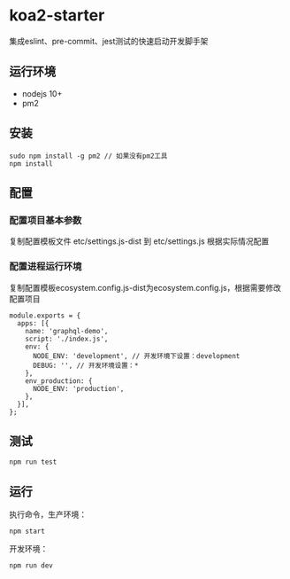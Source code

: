 # koa2-starter
集成eslint、pre-commit、jest测试的快速启动开发脚手架



## 运行环境
- nodejs 10+
- pm2


## 安装
```
sudo npm install -g pm2 // 如果没有pm2工具
npm install 
```

## 配置

### 配置项目基本参数
复制配置模板文件 etc/settings.js-dist 到 etc/settings.js
根据实际情况配置

### 配置进程运行环境
复制配置模板ecosystem.config.js-dist为ecosystem.config.js，根据需要修改配置项目
```
module.exports = {
  apps: [{
    name: 'graphql-demo',
    script: './index.js',
    env: {
      NODE_ENV: 'development', // 开发环境下设置：development
      DEBUG: '', // 开发环境设置：*
    },
    env_production: {
      NODE_ENV: 'production',
    },
  }],
};

```

## 测试
```
npm run test
```

## 运行

执行命令，生产环境：
```
npm start
```
开发环境：
```
npm run dev
```
